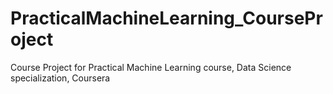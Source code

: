 # PracticalMachineLearning_CourseProject
Course Project for Practical Machine Learning course, Data Science specialization, Coursera
